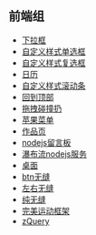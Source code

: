 <h2>前端组</h2>

<ul>
	<li><a href="">下拉框</a></li>
	<li><a href="">自定义样式单选框</a></li>
	<li><a href="">自定义样式复选框</a></li>
	<li><a href="">日历</a></li>
	<li><a href="">自定义样式滚动条</a></li>
	<li><a href="">回到顶部</a></li>
	<li><a href="">拖拽碰撞扔</a></li>
	<li><a href="">苹果菜单</a></li>
	<li><a href="">作品页</a></li>
	<li><a href="">nodejs留言板</a></li>
	<li><a href="">瀑布流nodejs服务</a></li>
	<li><a href="">桌面</a></li>
	<li><a href="">btn无缝</a></li>
	<li><a href="">左右无缝</a></li>
	<li><a href="">纯无缝</a></li>
	<li><a href="">完美运动框架</a></li>
	<li><a href="">zQuery</a></li>
</ul>



